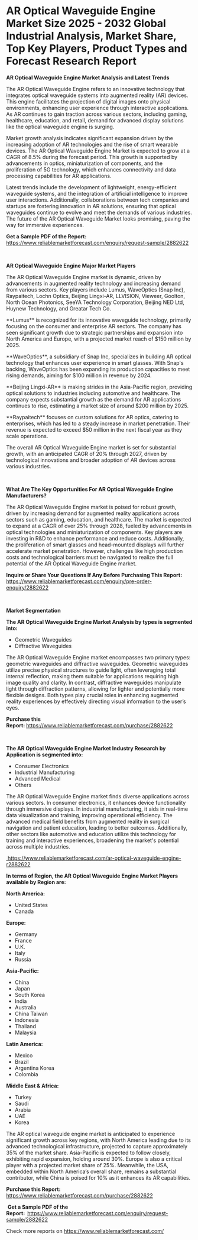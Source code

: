 <p><h1>AR Optical Waveguide Engine Market Size 2025 - 2032 Global Industrial Analysis, Market Share, Top Key Players, Product Types and Forecast Research Report</h1></p><p><strong>AR Optical Waveguide Engine Market Analysis and Latest Trends</strong></p>
<p><p>The AR Optical Waveguide Engine refers to an innovative technology that integrates optical waveguide systems into augmented reality (AR) devices. This engine facilitates the projection of digital images onto physical environments, enhancing user experience through interactive applications. As AR continues to gain traction across various sectors, including gaming, healthcare, education, and retail, demand for advanced display solutions like the optical waveguide engine is surging.</p><p>Market growth analysis indicates significant expansion driven by the increasing adoption of AR technologies and the rise of smart wearable devices. The AR Optical Waveguide Engine Market is expected to grow at a CAGR of 8.5% during the forecast period. This growth is supported by advancements in optics, miniaturization of components, and the proliferation of 5G technology, which enhances connectivity and data processing capabilities for AR applications.</p><p>Latest trends include the development of lightweight, energy-efficient waveguide systems, and the integration of artificial intelligence to improve user interactions. Additionally, collaborations between tech companies and startups are fostering innovation in AR solutions, ensuring that optical waveguides continue to evolve and meet the demands of various industries. The future of the AR Optical Waveguide Market looks promising, paving the way for immersive experiences.</p></p>
<p><strong>Get a Sample PDF of the Report:&nbsp;</strong> <a href="https://www.reliablemarketforecast.com/enquiry/request-sample/2882622?utm_campaign=2739&utm_medium=2&utm_source=Github&utm_content=ia&utm_term=13032025&utm_id=ar-optical-waveguide-engine">https://www.reliablemarketforecast.com/enquiry/request-sample/2882622</a></p>
<p>&nbsp;</p>
<p><strong>AR Optical Waveguide Engine Major Market Players</strong></p>
<p><p>The AR Optical Waveguide Engine market is dynamic, driven by advancements in augmented reality technology and increasing demand from various sectors. Key players include Lumus, WaveOptics (Snap Inc), Raypaitech, Lochn Optics, Beijing Lingxi-AR, LLVISION, Vieweer, Goolton, North Ocean Photonics, SeeYA Technology Corporation, Beijing NED Ltd, Huynew Technology, and Greatar Tech Co.</p><p>**Lumus** is recognized for its innovative waveguide technology, primarily focusing on the consumer and enterprise AR sectors. The company has seen significant growth due to strategic partnerships and expansion into North America and Europe, with a projected market reach of $150 million by 2025.</p><p>**WaveOptics**, a subsidiary of Snap Inc, specializes in building AR optical technology that enhances user experience in smart glasses. With Snap's backing, WaveOptics has been expanding its production capacities to meet rising demands, aiming for $100 million in revenue by 2024.</p><p>**Beijing Lingxi-AR** is making strides in the Asia-Pacific region, providing optical solutions to industries including automotive and healthcare. The company expects substantial growth as the demand for AR applications continues to rise, estimating a market size of around $200 million by 2025.</p><p>**Raypaitech** focuses on custom solutions for AR optics, catering to enterprises, which has led to a steady increase in market penetration. Their revenue is expected to exceed $50 million in the next fiscal year as they scale operations. </p><p>The overall AR Optical Waveguide Engine market is set for substantial growth, with an anticipated CAGR of 20% through 2027, driven by technological innovations and broader adoption of AR devices across various industries.</p></p>
<p>&nbsp;</p>
<p><strong>What Are The Key Opportunities For AR Optical Waveguide Engine Manufacturers?</strong></p>
<p><p>The AR Optical Waveguide Engine market is poised for robust growth, driven by increasing demand for augmented reality applications across sectors such as gaming, education, and healthcare. The market is expected to expand at a CAGR of over 25% through 2028, fueled by advancements in optical technologies and miniaturization of components. Key players are investing in R&D to enhance performance and reduce costs. Additionally, the proliferation of smart glasses and head-mounted displays will further accelerate market penetration. However, challenges like high production costs and technological barriers must be navigated to realize the full potential of the AR Optical Waveguide Engine market.</p></p>
<p><strong>Inquire or Share Your Questions If Any Before Purchasing This Report:</strong> <a href="https://www.reliablemarketforecast.com/enquiry/pre-order-enquiry/2882622?utm_campaign=2739&utm_medium=2&utm_source=Github&utm_content=ia&utm_term=13032025&utm_id=ar-optical-waveguide-engine">https://www.reliablemarketforecast.com/enquiry/pre-order-enquiry/2882622</a></p>
<p>&nbsp;</p>
<p><strong>Market Segmentation</strong></p>
<p><strong>The AR Optical Waveguide Engine Market Analysis by types is segmented into:</strong></p>
<p><ul><li>Geometric Waveguides</li><li>Diffractive Waveguides</li></ul></p>
<p><p>The AR Optical Waveguide Engine market encompasses two primary types: geometric waveguides and diffractive waveguides. Geometric waveguides utilize precise physical structures to guide light, often leveraging total internal reflection, making them suitable for applications requiring high image quality and clarity. In contrast, diffractive waveguides manipulate light through diffraction patterns, allowing for lighter and potentially more flexible designs. Both types play crucial roles in enhancing augmented reality experiences by effectively directing visual information to the user’s eyes.</p></p>
<p><strong>Purchase this Report:&nbsp;</strong><a href="https://www.reliablemarketforecast.com/purchase/2882622?utm_campaign=2739&utm_medium=2&utm_source=Github&utm_content=ia&utm_term=13032025&utm_id=ar-optical-waveguide-engine">https://www.reliablemarketforecast.com/purchase/2882622</a></p>
<p>&nbsp;</p>
<p><strong>The AR Optical Waveguide Engine Market Industry Research by Application is segmented into:</strong></p>
<p><ul><li>Consumer Electronics</li><li>Industrial Manufacturing</li><li>Advanced Medical</li><li>Others</li></ul></p>
<p><p>The AR Optical Waveguide Engine market finds diverse applications across various sectors. In consumer electronics, it enhances device functionality through immersive displays. In industrial manufacturing, it aids in real-time data visualization and training, improving operational efficiency. The advanced medical field benefits from augmented reality in surgical navigation and patient education, leading to better outcomes. Additionally, other sectors like automotive and education utilize this technology for training and interactive experiences, broadening the market's potential across multiple industries.</p></p>
<p><a href="https://www.reliablemarketforecast.com/ar-optical-waveguide-engine-r2882622?utm_campaign=2739&utm_medium=2&utm_source=Github&utm_content=ia&utm_term=13032025&utm_id=ar-optical-waveguide-engine">&nbsp;https://www.reliablemarketforecast.com/ar-optical-waveguide-engine-r2882622</a></p>
<p><strong>In terms of Region, the AR Optical Waveguide Engine Market Players available by Region are:</strong></p>
<p>
    <p> <strong> North America: </strong>
        <ul>
            <li>United States</li>
            <li>Canada</li>
        </ul>
        </p> 
    <p> <strong> Europe: </strong>
        <ul>
            <li>Germany</li>
            <li>France</li>
            <li>U.K.</li>
            <li>Italy</li>
            <li>Russia</li>
        </ul>
        </p> 
    <p> <strong> Asia-Pacific: </strong>
        <ul>
            <li>China</li>
            <li>Japan</li>
            <li>South Korea</li>
            <li>India</li>
            <li>Australia</li>
            <li>China Taiwan</li>
            <li>Indonesia</li>
            <li>Thailand</li>
            <li>Malaysia</li>
        </ul>
        </p> 
    <p> <strong> Latin America: </strong>
        <ul>
            <li>Mexico</li>
            <li>Brazil</li>
            <li>Argentina Korea</li>
            <li>Colombia</li>
        </ul>
        </p> 
    <p> <strong> Middle East & Africa: </strong>
        <ul>
            <li>Turkey</li>
            <li>Saudi</li>
            <li>Arabia</li>
            <li>UAE</li>
            <li>Korea</li>
        </ul>
    </p>
    </p>
<p><p>The AR optical waveguide engine market is anticipated to experience significant growth across key regions, with North America leading due to its advanced technological infrastructure, projected to capture approximately 35% of the market share. Asia-Pacific is expected to follow closely, exhibiting rapid expansion, holding around 30%. Europe is also a critical player with a projected market share of 25%. Meanwhile, the USA, embedded within North America’s overall share, remains a substantial contributor, while China is poised for 10% as it enhances its AR capabilities.</p></p>
<p><strong>Purchase this Report: </strong><a href="https://www.reliablemarketforecast.com/purchase/2882622?utm_campaign=2739&utm_medium=2&utm_source=Github&utm_content=ia&utm_term=13032025&utm_id=ar-optical-waveguide-engine">https://www.reliablemarketforecast.com/purchase/2882622</a></p>
<p>&nbsp;<strong>Get a Sample PDF of the Report:&nbsp;&nbsp;</strong><a href="https://www.reliablemarketforecast.com/enquiry/request-sample/2882622?utm_campaign=2739&utm_medium=2&utm_source=Github&utm_content=ia&utm_term=13032025&utm_id=ar-optical-waveguide-engine">https://www.reliablemarketforecast.com/enquiry/request-sample/2882622</a></p>
<p><strong></strong></p>
<p>Check more reports on <a href="https://www.reliablemarketforecast.com/?utm_campaign=2739&utm_medium=2&utm_source=Github&utm_content=ia&utm_term=13032025&utm_id=ar-optical-waveguide-engine">https://www.reliablemarketforecast.com/</a></p>